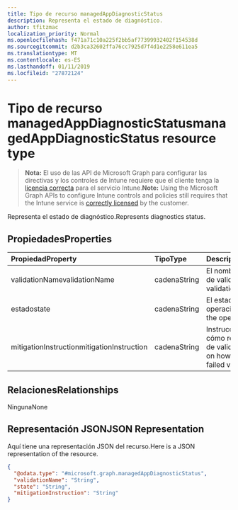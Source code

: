 ```yaml
---
title: Tipo de recurso managedAppDiagnosticStatus
description: Representa el estado de diagnóstico.
author: tfitzmac
localization_priority: Normal
ms.openlocfilehash: f471a71c10a225f2bb5af77399932402f154538d
ms.sourcegitcommit: d2b3ca32602ffa76cc7925d7f4d1e2258e611ea5
ms.translationtype: MT
ms.contentlocale: es-ES
ms.lasthandoff: 01/11/2019
ms.locfileid: "27872124"
---
```

# <a name="managedappdiagnosticstatus-resource-type"></a><span data-ttu-id="6361f-103">Tipo de recurso managedAppDiagnosticStatus</span><span class="sxs-lookup"><span data-stu-id="6361f-103">managedAppDiagnosticStatus resource type</span></span>

> <span data-ttu-id="6361f-104">**Nota:** El uso de las API de Microsoft Graph para configurar las directivas y los controles de Intune requiere que el cliente tenga la [licencia correcta](https://go.microsoft.com/fwlink/?linkid=839381) para el servicio Intune.</span><span class="sxs-lookup"><span data-stu-id="6361f-104">**Note:** Using the Microsoft Graph APIs to configure Intune controls and policies still requires that the Intune service is [correctly licensed](https://go.microsoft.com/fwlink/?linkid=839381) by the customer.</span></span>

<span data-ttu-id="6361f-105">Representa el estado de diagnóstico.</span><span class="sxs-lookup"><span data-stu-id="6361f-105">Represents diagnostics status.</span></span>
## <a name="properties"></a><span data-ttu-id="6361f-106">Propiedades</span><span class="sxs-lookup"><span data-stu-id="6361f-106">Properties</span></span>
|<span data-ttu-id="6361f-107">Propiedad</span><span class="sxs-lookup"><span data-stu-id="6361f-107">Property</span></span>|<span data-ttu-id="6361f-108">Tipo</span><span class="sxs-lookup"><span data-stu-id="6361f-108">Type</span></span>|<span data-ttu-id="6361f-109">Descripción</span><span class="sxs-lookup"><span data-stu-id="6361f-109">Description</span></span>|
|:---|:---|:---|
|<span data-ttu-id="6361f-110">validationName</span><span class="sxs-lookup"><span data-stu-id="6361f-110">validationName</span></span>|<span data-ttu-id="6361f-111">cadena</span><span class="sxs-lookup"><span data-stu-id="6361f-111">String</span></span>|<span data-ttu-id="6361f-112">El nombre descriptivo de validación</span><span class="sxs-lookup"><span data-stu-id="6361f-112">The validation friendly name</span></span>|
|<span data-ttu-id="6361f-113">estado</span><span class="sxs-lookup"><span data-stu-id="6361f-113">state</span></span>|<span data-ttu-id="6361f-114">cadena</span><span class="sxs-lookup"><span data-stu-id="6361f-114">String</span></span>|<span data-ttu-id="6361f-115">El estado actual de la operación.</span><span class="sxs-lookup"><span data-stu-id="6361f-115">The state of the operation</span></span>|
|<span data-ttu-id="6361f-116">mitigationInstruction</span><span class="sxs-lookup"><span data-stu-id="6361f-116">mitigationInstruction</span></span>|<span data-ttu-id="6361f-117">cadena</span><span class="sxs-lookup"><span data-stu-id="6361f-117">String</span></span>|<span data-ttu-id="6361f-118">Instrucciones sobre cómo reducir un error de validación</span><span class="sxs-lookup"><span data-stu-id="6361f-118">Instruction on how to mitigate a failed validation</span></span>|

## <a name="relationships"></a><span data-ttu-id="6361f-119">Relaciones</span><span class="sxs-lookup"><span data-stu-id="6361f-119">Relationships</span></span>
<span data-ttu-id="6361f-120">Ninguna</span><span class="sxs-lookup"><span data-stu-id="6361f-120">None</span></span>
## <a name="json-representation"></a><span data-ttu-id="6361f-121">Representación JSON</span><span class="sxs-lookup"><span data-stu-id="6361f-121">JSON Representation</span></span>
<span data-ttu-id="6361f-122">Aquí tiene una representación JSON del recurso.</span><span class="sxs-lookup"><span data-stu-id="6361f-122">Here is a JSON representation of the resource.</span></span>
<!-- {
  "blockType": "resource",
  "@odata.type": "microsoft.graph.managedAppDiagnosticStatus"
}
-->
``` json
{
  "@odata.type": "#microsoft.graph.managedAppDiagnosticStatus",
  "validationName": "String",
  "state": "String",
  "mitigationInstruction": "String"
}
```



